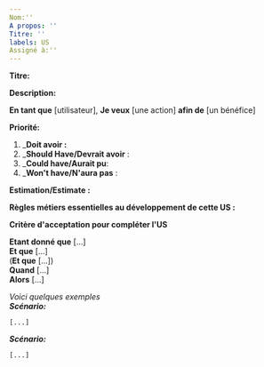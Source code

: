 ```yaml
---
Nom:'' 
A propos: ''
Titre: ''
labels: US
Assigné à:''
---
```

**Titre:**


**Description:**

**En tant que** [utilisateur], **Je veux** [une action] **afin de** [un bénéfice]


**Priorité:** 

  1. _**Doit avoir :** 
  2. _**Should Have/Devrait avoir** : 
  3. _**Could have/Aurait pu**: 
  4. _**Won't have/N'aura pas** :
  
  
**Estimation/Estimate :** 

**Règles métiers essentielles au développement de cette US :**

  
**Critère d'acceptation pour compléter l'US**

**Etant donné que** [...]<br>
**Et que** [...]<br>
(**Et que** [...])<br>
**Quand** [...]<br>
**Alors** [...]<br>
  
_Voici quelques exemples_<br>
_**Scénario:**_
```
[...]
```

_**Scénario:**_<br>
```
[...]
```

